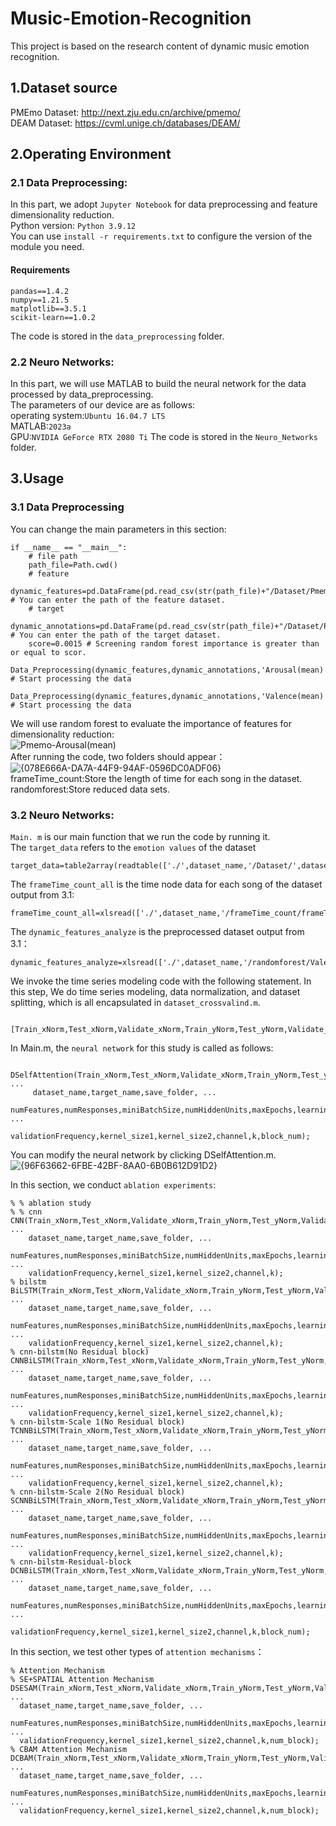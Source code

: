 # Music-Emotion-Recognition
This project is based on the research content of dynamic music emotion recognition.<br/>

## 1.Dataset source
PMEmo Dataset: http://next.zju.edu.cn/archive/pmemo/<br/>
DEAM Dataset: https://cvml.unige.ch/databases/DEAM/<br/>

## 2.Operating Environment
### 2.1 Data Preprocessing:
In this part, we adopt `Jupyter Notebook` for data preprocessing and feature dimensionality reduction.<br/>
Python version:
     ```
     Python 3.9.12
     ```<br/>
You can use `install -r requirements.txt` to configure the version of the module you need.
#### Requirements
```
pandas==1.4.2
numpy==1.21.5
matplotlib==3.5.1
scikit-learn==1.0.2
```
The code is stored in the `data_preprocessing` folder.

### 2.2 Neuro Networks:
In this part, we will use MATLAB to build the neural network for the data processed by data_preprocessing.<br/>
The parameters of our device are as follows:<br/>
operating system:`Ubuntu 16.04.7 LTS`<br/>
MATLAB:`2023a`<br/>
GPU:`NVIDIA GeForce RTX 2080 Ti`
The code is stored in the `Neuro_Networks` folder.<br/>

## 3.Usage
### 3.1 Data Preprocessing
You can change the main parameters in this section:<br/>
```
if __name__ == "__main__":
    # file path 
    path_file=Path.cwd()  
    # feature
    dynamic_features=pd.DataFrame(pd.read_csv(str(path_file)+"/Dataset/Pmemo/dynamic_features.csv")) # You can enter the path of the feature dataset.
    # target
    dynamic_annotations=pd.DataFrame(pd.read_csv(str(path_file)+"/Dataset/Pmemo/dynamic_annotations.csv")) # You can enter the path of the target dataset.
    score=0.0015 # Screening random forest importance is greater than or equal to scor.
    Data_Preprocessing(dynamic_features,dynamic_annotations,'Arousal(mean)',score,'Pmemo').train_model() # Start processing the data
    Data_Preprocessing(dynamic_features,dynamic_annotations,'Valence(mean)',score,'Pmemo').train_model() # Start processing the data
```
We will use random forest to evaluate the importance of features for dimensionality reduction:<br/>
![Pmemo-Arousal(mean)](https://github.com/user-attachments/assets/a92857d9-db31-4f03-86fb-4898e48e53a1)<br/>
After running the code, two folders should appear：<br/>
![{078E666A-DA7A-44F9-94AF-0596DC0ADF06}](https://github.com/user-attachments/assets/0345ef57-de7a-4991-bbf0-4fab5ffa85be)<br/>
frameTime_count:Store the length of time for each song in the dataset.<br/>
randomforest:Store reduced data sets.<br/>

### 3.2 Neuro Networks:
  `Main. m` is our main function that we run the code by running it.<br/>
The `target_data` refers to the `emotion values` of the dataset<br/>
```
target_data=table2array(readtable(['./',dataset_name,'/Dataset/',dataset_name,'/dynamic_annotations.csv']));
```
The `frameTime_count_all` is the time node data for each song of the dataset output from 3.1:
```
frameTime_count_all=xlsread(['./',dataset_name,'/frameTime_count/frameTime_count_all.xlsx']);
```
The `dynamic_features_analyze` is the preprocessed dataset output from 3.1：
```
dynamic_features_analyze=xlsread(['./',dataset_name,'/randomforest/Valence(mean)/dynamic_features_analyze.xlsx']);
```
  We invoke the time series modeling code with the following statement. In this step, We do time series modeling, data normalization, and dataset splitting, which is all encapsulated in `dataset_crossvalind.m`.<br/>
  ```
    [Train_xNorm,Test_xNorm,Validate_xNorm,Train_yNorm,Test_yNorm,Validate_yNorm,yopt]=dataset_crossvalind(save_folder,target,frameTime_count_all,dynamic_features_analyze,k,numFeatures);
  ```

 In Main.m, the `neural network` for this study is called as follows:<br/>
 ```
    DSelfAttention(Train_xNorm,Test_xNorm,Validate_xNorm,Train_yNorm,Test_yNorm,Validate_yNorm,yopt, ...
      dataset_name,target_name,save_folder, ...
      numFeatures,numResponses,miniBatchSize,numHiddenUnits,maxEpochs,learning_rate, ...
      validationFrequency,kernel_size1,kernel_size2,channel,k,block_num);
 ```

You can modify the neural network by clicking DSelfAttention.m.<br/>
![{96F63662-6FBE-42BF-8AA0-6B0B612D91D2}](https://github.com/user-attachments/assets/708cc39e-a8b0-485b-93ee-e065558b8f1e)

In this section, we conduct `ablation experiments`:
```
% % ablation study
% % cnn
CNN(Train_xNorm,Test_xNorm,Validate_xNorm,Train_yNorm,Test_yNorm,Validate_yNorm,yopt, ...
    dataset_name,target_name,save_folder, ...
    numFeatures,numResponses,miniBatchSize,numHiddenUnits,maxEpochs,learning_rate, ...
    validationFrequency,kernel_size1,kernel_size2,channel,k);
% bilstm
BiLSTM(Train_xNorm,Test_xNorm,Validate_xNorm,Train_yNorm,Test_yNorm,Validate_yNorm,yopt, ...
    dataset_name,target_name,save_folder, ...
    numFeatures,numResponses,miniBatchSize,numHiddenUnits,maxEpochs,learning_rate, ...
    validationFrequency,kernel_size1,kernel_size2,channel,k);
% cnn-bilstm(No Residual block)
CNNBiLSTM(Train_xNorm,Test_xNorm,Validate_xNorm,Train_yNorm,Test_yNorm,Validate_yNorm,yopt, ...
    dataset_name,target_name,save_folder, ...
    numFeatures,numResponses,miniBatchSize,numHiddenUnits,maxEpochs,learning_rate, ...
    validationFrequency,kernel_size1,kernel_size2,channel,k);
% cnn-bilstm-Scale 1(No Residual block)
TCNNBiLSTM(Train_xNorm,Test_xNorm,Validate_xNorm,Train_yNorm,Test_yNorm,Validate_yNorm,yopt, ...
    dataset_name,target_name,save_folder, ...
    numFeatures,numResponses,miniBatchSize,numHiddenUnits,maxEpochs,learning_rate, ...
    validationFrequency,kernel_size1,kernel_size2,channel,k);
% cnn-bilstm-Scale 2(No Residual block)
SCNNBiLSTM(Train_xNorm,Test_xNorm,Validate_xNorm,Train_yNorm,Test_yNorm,Validate_yNorm,yopt, ...
    dataset_name,target_name,save_folder, ...
    numFeatures,numResponses,miniBatchSize,numHiddenUnits,maxEpochs,learning_rate, ...
    validationFrequency,kernel_size1,kernel_size2,channel,k);
% cnn-bilstm-Residual-block
DCNBiLSTM(Train_xNorm,Test_xNorm,Validate_xNorm,Train_yNorm,Test_yNorm,Validate_yNorm,yopt, ...
    dataset_name,target_name,save_folder, ...
    numFeatures,numResponses,miniBatchSize,numHiddenUnits,maxEpochs,learning_rate, ...
    validationFrequency,kernel_size1,kernel_size2,channel,k,block_num);

```

  In this section, we test other types of `attention mechanisms`：
  ```
% Attention Mechanism
% SE+SPATIAL Attention Mechanism
DSESAM(Train_xNorm,Test_xNorm,Validate_xNorm,Train_yNorm,Test_yNorm,Validate_yNorm,yopt, ...
    dataset_name,target_name,save_folder, ...
    numFeatures,numResponses,miniBatchSize,numHiddenUnits,maxEpochs,learning_rate, ...
    validationFrequency,kernel_size1,kernel_size2,channel,k,num_block);
% CBAM Attention Mechanism
DCBAM(Train_xNorm,Test_xNorm,Validate_xNorm,Train_yNorm,Test_yNorm,Validate_yNorm,yopt, ...
    dataset_name,target_name,save_folder, ...
    numFeatures,numResponses,miniBatchSize,numHiddenUnits,maxEpochs,learning_rate, ...
    validationFrequency,kernel_size1,kernel_size2,channel,k,num_block);
```
